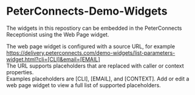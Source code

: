 # PeterConnects-Demo-Widgets

The widgets in this repostiory can be embedded in the PeterConnects Receptionist using the Web Page widget.

The web page widget is configured with a source URL, for example https://delivery.peterconnects.com/demo-widgets/list-parameters-widget.html?cli=[CLI]&email=[EMAIL] \
The URL supports placeholders that are replaced with caller or context properties.\
Examples placeholders are [CLI], [EMAIL], and [CONTEXT]. Add or edit a web page widget to view a full list of supported placeholders.
